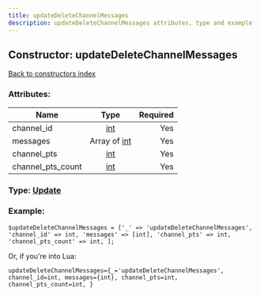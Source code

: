 ```yaml
---
title: updateDeleteChannelMessages
description: updateDeleteChannelMessages attributes, type and example
---
```

## Constructor: updateDeleteChannelMessages  
[Back to constructors index](index.md)



### Attributes:

| Name     |    Type       | Required |
|----------|:-------------:|---------:|
|channel\_id|[int](../types/int.md) | Yes|
|messages|Array of [int](../types/int.md) | Yes|
|channel\_pts|[int](../types/int.md) | Yes|
|channel\_pts\_count|[int](../types/int.md) | Yes|



### Type: [Update](../types/Update.md)


### Example:

```
$updateDeleteChannelMessages = ['_' => 'updateDeleteChannelMessages', 'channel_id' => int, 'messages' => [int], 'channel_pts' => int, 'channel_pts_count' => int, ];
```  

Or, if you're into Lua:  


```
updateDeleteChannelMessages={_='updateDeleteChannelMessages', channel_id=int, messages={int}, channel_pts=int, channel_pts_count=int, }

```


